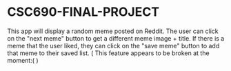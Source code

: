 # CSC690-FINAL-PROJECT
This app will display a random meme posted on Reddit. The user can click on the "next meme" button to get a different meme image + title. 
If there is a meme that the user liked, they can click on the "save meme" button to add that meme to their saved list. ( This feature appears to be broken at the moment:( )
